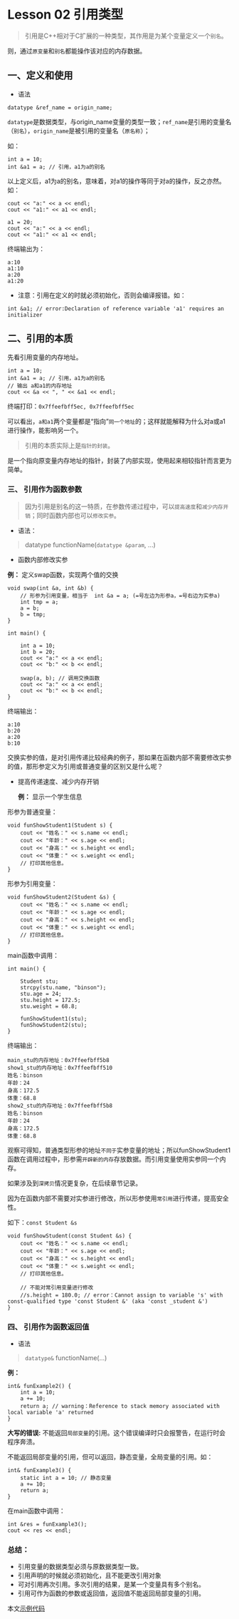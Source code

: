 # Lesson 02 引用类型
> 引用是C++相对于C扩展的一种类型，其作用是为某个变量定义一个`别名`。

则，通过`原变量`和`别名`都能操作该对应的内存数据。

## 一、定义和使用
- 语法

```
datatype &ref_name = origin_name;
```
`datatype`是数据类型，与origin_name变量的类型一致；`ref_name`是引用的变量名（`别名`），`origin_name`是被引用的变量名（`原名称`）；

如：

```
int a = 10;
int &a1 = a; // 引用，a1为a的别名
```
以上定义后，a1为a的别名，意味着，对a1的操作等同于对a的操作，反之亦然。如：

```
cout << "a:" << a << endl;
cout << "a1:" << a1 << endl;
    
a1 = 20;
cout << "a:" << a << endl;
cout << "a1:" << a1 << endl;
```
终端输出为：

```
a:10
a1:10
a:20
a1:20
```

- 注意：引用在定义的时就必须初始化，否则会编译报错。如：

```
int &a1; // error:Declaration of reference variable 'a1' requires an initializer
```

## 二、引用的本质

先看引用变量的内存地址。

```
int a = 10;
int &a1 = a; // 引用，a1为a的别名
// 输出 a和a1的内存地址
cout << &a << ", " << &a1 << endl;
```
终端打印：`0x7ffeefbff5ec, 0x7ffeefbff5ec`

可以看出，`a和a1`两个变量都是“指向”`同一个地址`的；这样就能解释为什么对a或a1进行操作，能影响另一个。

> 引用的本质实际上是`指针的封装`。

是一个指向原变量内存地址的指针，封装了内部实现，使用起来相较指针而言更为简单。


### 三、 引用作为函数参数
> 因为引用是别名的这一特质，在参数传递过程中，可以`提高速度`和`减少内存开销`；同时函数内部也可以`修改实参`。

- 语法：

> datatype functionName(`datatype &param`, ...)

- 函数内部修改实参

 **例：** 定义swap函数，实现两个值的交换

```
void swap(int &a, int &b) {
    // 形参为引用变量，相当于  int &a = a; (=号左边为形参a，=号右边为实参a)
    int tmp = a;
    a = b;
    b = tmp;
}

int main() {
    
    int a = 10;
    int b = 20;
    cout << "a:" << a << endl;
    cout << "b:" << b << endl;
    
    swap(a, b); // 调用交换函数
    cout << "a:" << a << endl;
    cout << "b:" << b << endl;
}
```
终端输出：
```
a:10
b:20
a:20
b:10
```

交换实参的值，是对引用传递比较经典的例子，那如果在函数内部不需要修改实参的值，那形参定义为引用或普通变量的区别又是什么呢？

- 提高传递速度、减少内存开销

	**例：** 显示一个学生信息
	
形参为普通变量：
	
```
void funShowStudent1(Student s) {
    cout << "姓名：" << s.name << endl;
    cout << "年龄：" << s.age << endl;
    cout << "身高：" << s.height << endl;
    cout << "体重：" << s.weight << endl;
    // 打印其他信息。
}
```

形参为引用变量：

```
void funShowStudent2(Student &s) {
    cout << "姓名：" << s.name << endl;
    cout << "年龄：" << s.age << endl;
    cout << "身高：" << s.height << endl;
    cout << "体重：" << s.weight << endl;
    // 打印其他信息。
}

```

main函数中调用：

```
int main() {

    Student stu;
    strcpy(stu.name, "binson");
    stu.age = 24;
    stu.height = 172.5;
    stu.weight = 68.8;
    
    funShowStudent1(stu);
    funShowStudent2(stu);
}
```

终端输出：

```
main_stu的内存地址：0x7ffeefbff5b8
show1_stu的内存地址：0x7ffeefbff510
姓名：binson
年龄：24
身高：172.5
体重：68.8
show2_stu的内存地址：0x7ffeefbff5b8
姓名：binson
年龄：24
身高：172.5
体重：68.8
```

观察可得知，普通类型形参的地址`不同于`实参变量的地址；所以funShowStudent1函数在调用过程中，形参需`开辟新的内存`存放数据。而引用变量使用实参同一个内存。

如果涉及到`深拷贝`情况更复杂，在后续章节记录。


因为在函数内部不需要对实参进行修改，所以形参使用`常引用`进行传递，提高安全性。

如下：`const Student &s`

```
void funShowStudent(const Student &s) {
    cout << "姓名：" << s.name << endl;
    cout << "年龄：" << s.age << endl;
    cout << "身高：" << s.height << endl;
    cout << "体重：" << s.weight << endl;
    // 打印其他信息。
    
    // 不能对常引用变量进行修改
    //s.height = 180.0; // error：Cannot assign to variable 's' with const-qualified type 'const Student &' (aka 'const _student &')
}
```

### 四、 引用作为函数返回值

- 语法

> `datatype&` functionName(...)

**例：**

```
int& funExample2() {
    int a = 10;
    a += 10;
    return a; // warning：Reference to stack memory associated with local variable 'a' returned
}
```
**大写的错误:** 不能返回`局部变量`的引用。这个错误编译时只会报警告，在运行时会程序奔溃。

不能返回局部变量的引用，但可以返回，静态变量，全局变量的引用。如：

```
int& funExample3() {
    static int a = 10; // 静态变量
    a += 10;
    return a; 
}

```

在main函数中调用：

```
int &res = funExample3();
cout << res << endl;
```


### 总结：
- 引用变量的数据类型必须与原数据类型一致。
- 引用声明的时候就必须初始化，且不能更改引用对象
- 可对引用再次引用。多次引用的结果，是某一个变量具有多个别名。
- 引用可作为函数的参数或返回值，返回值不能返回局部变量的引用。

本文[示例代码](./code_02.cpp)







